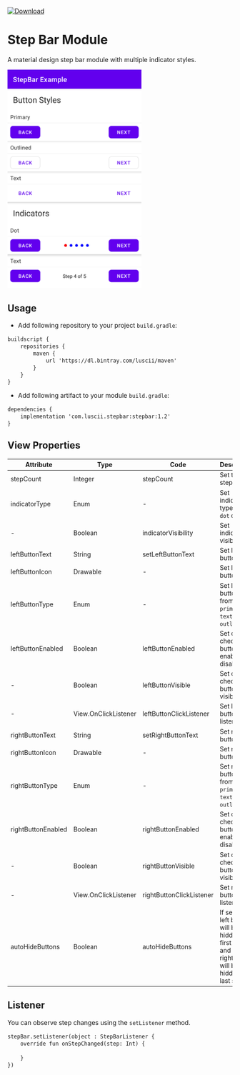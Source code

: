 [ ![Download](https://api.bintray.com/packages/luscii/maven/stepbar/images/download.svg) ](https://bintray.com/luscii/maven/stepbar/_latestVersion)

# Step Bar Module
A material design step bar module with multiple indicator styles.

<img src="screenshot.png" width="300">

## Usage
- Add following repository to your project `build.gradle`:
```
buildscript {
    repositories {
        maven {
            url 'https://dl.bintray.com/luscii/maven'
        }
    }
}
```
- Add following artifact to your module `build.gradle`:
```
dependencies {
    implementation 'com.luscii.stepbar:stepbar:1.2'
}
```

## View Properties
| Attribute | Type | Code | Description |
|---|---|---|---|
| stepCount | Integer | stepCount | Set total step count |
| indicatorType | Enum | - | Set indicator type from `dot` or `text` |
| - | Boolean | indicatorVisibility | Set indicator visibility |
| leftButtonText | String | setLeftButtonText |  Set left button text |
| leftButtonIcon | Drawable | - | Set left button icon |
| leftButtonType | Enum | - | Set left button type from `primary`, `text` or `outlined` |
| leftButtonEnabled | Boolean | leftButtonEnabled | Set or check left button enabled or disabled |
| - | Boolean | leftButtonVisible | Set or check left button visibility |
| - | View.OnClickListener | leftButtonClickListener | Set left button click listener |
| rightButtonText | String | setRightButtonText |  Set right button text |
| rightButtonIcon | Drawable | - | Set right button icon |
| rightButtonType | Enum | - | Set right button type from `primary`, `text` or `outlined` |
| rightButtonEnabled | Boolean | rightButtonEnabled | Set or check right button enabled or disabled |
| - | Boolean | rightButtonVisible | Set or check right button visibility |
| - | View.OnClickListener | rightButtonClickListener | Set right button click listener |
| autoHideButtons | Boolean | autoHideButtons | If set the left button will be hidden on first step and the right button will be hidden on last step |

## Listener
You can observe step changes using the `setListener` method.
```
stepBar.setListener(object : StepBarListener {
    override fun onStepChanged(step: Int) {

    }
})
```
